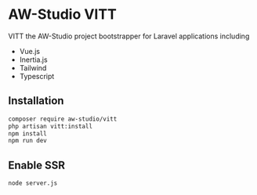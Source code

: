 # AW-Studio VITT

VITT the AW-Studio project bootstrapper for Laravel applications including

-   Vue.js
-   Inertia.js
-   Tailwind
-   Typescript

## Installation

```bash
composer require aw-studio/vitt
php artisan vitt:install
npm install
npm run dev
```

## Enable SSR
```bash
node server.js
```